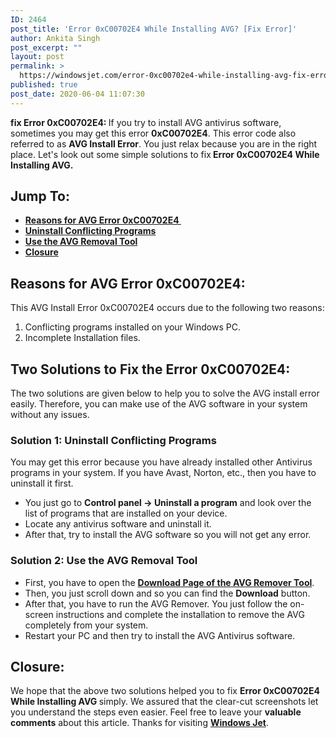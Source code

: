 ```yaml
---
ID: 2464
post_title: 'Error 0xC00702E4 While Installing AVG? [Fix Error]'
author: Ankita Singh
post_excerpt: ""
layout: post
permalink: >
  https://windowsjet.com/error-0xc00702e4-while-installing-avg-fix-error-2464/
published: true
post_date: 2020-06-04 11:07:30
---
```

<strong><span class="dropcap dropcap1">f</span></strong><strong>ix Error 0xC00702E4: </strong>If you try to install AVG antivirus software, sometimes you may get this error <strong>0xC00702E4</strong>. This error code also referred to as <strong>AVG Install Error</strong>. You just relax because you are in the right place. Let's look out some simple solutions to fix<strong> Error 0xC00702E4 While Installing AVG. </strong>
<h2>Jump To:</h2>
<ul>
 	<li><strong><a href="#1">Reasons for AVG Error 0xC00702E4 </a></strong></li>
 	<li><strong><a href="#2">Uninstall Conflicting Programs</a></strong></li>
 	<li><strong><a href="#3">Use the AVG Removal Tool</a></strong></li>
 	<li><strong><a href="#4">Closure</a></strong></li>
</ul>
<h2 id="1">Reasons for AVG Error 0xC00702E4:</h2>
This AVG Install Error 0xC00702E4 occurs due to the following two reasons:
<ol>
 	<li>Conflicting programs installed on your Windows PC.</li>
 	<li>Incomplete Installation files.</li>
</ol>
<h2>Two Solutions to Fix the Error 0xC00702E4:</h2>
The two solutions are given below to help you to solve the AVG install error easily. Therefore, you can make use of the AVG software in your system without any issues.
<h3 id="2">Solution 1: Uninstall Conflicting Programs</h3>
You may get this error because you have already installed other Antivirus programs in your system. If you have Avast, Norton, etc., then you have to uninstall it first.
<ul>
 	<li>You just go to <strong>Control panel -&gt; Uninstall a program</strong> and look over the list of programs that are installed on your device.</li>
 	<li>Locate any antivirus software and uninstall it.</li>
 	<li>After that, try to install the AVG software so you will not get any error.</li>
</ul>
<h3 id="3">Solution 2: Use the AVG Removal Tool</h3>
<ul>
 	<li>First, you have to open the <a href="https://www.avg.com/en-in/avg-remover" target="_blank" rel="noopener noreferrer"><strong>Download Page of the AVG Remover Tool</strong></a>.</li>
 	<li>Then, you just scroll down and so you can find the <strong>Download</strong> button.</li>
 	<li>After that, you have to run the AVG Remover. You just follow the on-screen instructions and complete the installation to remove the AVG completely from your system.</li>
 	<li>Restart your PC and then try to install the AVG Antivirus software.</li>
</ul>
<h2 id="4">Closure:</h2>
We hope that the above two solutions helped you to fix <strong>Error 0xC00702E4 While Installing AVG </strong>simply. We assured that the clear-cut screenshots let you understand the steps even easier. Feel free to leave your <strong>valuable comments</strong> about this article. Thanks for visiting <a href="https://windowsjet.com/"><strong>Windows Jet</strong></a>.